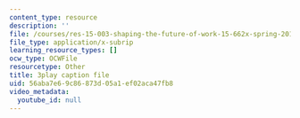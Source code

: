 ```yaml
---
content_type: resource
description: ''
file: /courses/res-15-003-shaping-the-future-of-work-15-662x-spring-2016/56aba7e69c86873d05a1ef02aca47fb8_Q69ILtZSteE.srt
file_type: application/x-subrip
learning_resource_types: []
ocw_type: OCWFile
resourcetype: Other
title: 3play caption file
uid: 56aba7e6-9c86-873d-05a1-ef02aca47fb8
video_metadata:
  youtube_id: null
---
```

